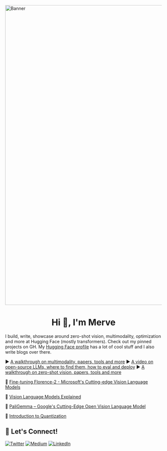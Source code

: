 <img width="966" alt="Banner" src="https://github.com/merveenoyan/merveenoyan/assets/53175384/57bd2415-9b8b-49a9-8bba-87696a4c27fc">


<h1 align="center">Hi 👋, I'm Merve</h1>

I build, write, showcase around zero-shot vision, multimodality, optimization and more at Hugging Face (mostly transformers). Check out my pinned projects on GH.
My [Hugging Face profile](https://huggingface.co/merve) has a lot of cool stuff and I also write blogs over there. 

▶️ [A walkthrough on multimodality, papers, tools and more](https://www.youtube.com/watch?v=IoGaGfU1CIg)
▶️ [A video on open-source LLMs, where to find them, how to eval and deploy](https://www.youtube.com/watch?v=e9gNEAlsOvU)
▶️ [A walkthrough on zero-shot vision, papers, tools and more](https://www.youtube.com/watch?v=BnM-S50P_so)

🔖 [Fine-tuning Florence-2 - Microsoft's Cutting-edge Vision Language Models](https://huggingface.co/blog/finetune-florence2)

🔖 [Vision Language Models Explained](https://huggingface.co/blog/vlms)

🔖 [PaliGemma – Google's Cutting-Edge Open Vision Language Model](https://huggingface.co/blog/paligemma)

🔖 [Introduction to Quantization](https://huggingface.co/blog/merve/quantization)


## 🔗 Let's Connect!
<a href="https://twitter.com/mervenoyann" target="_blank"><img alt="Twitter" src="https://img.shields.io/badge/twitter-%231DA1F2.svg?&style=for-the-badge&logo=twitter&logoColor=white" /></a>
<a href="https://medium.com/@merveenoyan" target="_blank"><img alt="Medium" src="https://img.shields.io/badge/medium-%2312100E.svg?&style=for-the-badge&logo=medium&logoColor=white" /></a>
<a href="https://www.linkedin.com/in/merve-noyan-28b1a113a/" target="_blank"><img alt="LinkedIn" src="https://img.shields.io/badge/linkedin-%230077B5.svg?&style=for-the-badge&logo=linkedin&logoColor=white" /></a>
